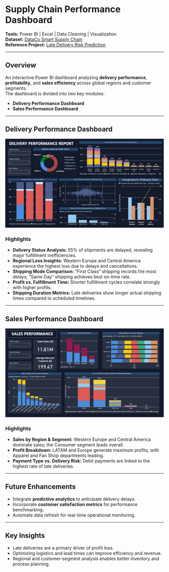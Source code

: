 # Supply Chain Performance Dashboard

**Tools:** Power BI | Excel | Data Cleaning | Visualization  
**Dataset:** [DataCo Smart Supply Chain](https://www.kaggle.com/datasets/shashwatwork/dataco-smart-supply-chain-for-big-data-analysis/data)  
**Reference Project:** [Late Delivery Risk Prediction](https://github.com/PolinaBurova/Predicting-Delivery-Delays-in-Supply-Chain)

---

## Overview

An interactive Power BI dashboard analyzing **delivery performance**, **profitability**, and **sales efficiency** across global regions and customer segments.  
The dashboard is divided into two key modules:

- **Delivery Performance Dashboard**  
- **Sales Performance Dashboard**

---

## Delivery Performance Dashboard

![Delivery Performance](https://github.com/aisurya329/POWER-BI-SUPPLY-CHAIN/blob/main/Delivery_performance.png)

### Highlights
- **Delivery Status Analysis:** 55% of shipments are delayed, revealing major fulfillment inefficiencies.  
- **Regional Loss Insights:** Western Europe and Central America experience the highest loss due to delays and cancellations.  
- **Shipping Mode Comparison:** “First Class” shipping records the most delays; “Same Day” shipping achieves best on-time rate.  
- **Profit vs. Fulfillment Time:** Shorter fulfillment cycles correlate strongly with higher profits.  
- **Shipping Duration Metrics:** Late deliveries show longer actual shipping times compared to scheduled timelines.

---

## Sales Performance Dashboard

![Sales Performance](https://github.com/aisurya329/POWER-BI-SUPPLY-CHAIN/blob/main/Sales_performance.png)

### Highlights
- **Sales by Region & Segment:** Western Europe and Central America dominate sales; the Consumer segment leads overall.  
- **Profit Breakdown:** LATAM and Europe generate maximum profits, with Apparel and Fan Shop departments leading.  
- **Payment Type vs. Delivery Risk:** Debit payments are linked to the highest rate of late deliveries.

---

## Future Enhancements
- Integrate **predictive analytics** to anticipate delivery delays.  
- Incorporate **customer satisfaction metrics** for performance benchmarking.  
- Automate data refresh for real-time operational monitoring.

---

## Key Insights
- Late deliveries are a primary driver of profit loss.  
- Optimizing logistics and lead times can improve efficiency and revenue.  
- Regional and customer-segment analysis enables better inventory and process planning.

